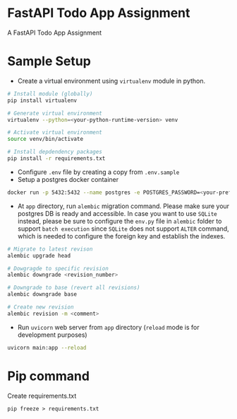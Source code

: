 # FastAPI Todo App Assignment
A FastAPI Todo App Assignment

# Sample Setup 
- Create a virtual environment using `virtualenv` module in python.
```bash
# Install module (globally)
pip install virtualenv

# Generate virtual environment
virtualenv --python=<your-python-runtime-version> venv

# Activate virtual environment
source venv/bin/activate

# Install depdendency packages
pip install -r requirements.txt
```
- Configure `.env` file by creating a copy from `.env.sample`
- Setup a postgres docker container
```bash
docker run -p 5432:5432 --name postgres -e POSTGRES_PASSWORD=<your-preferred-one> -d postgres:14
```
- At `app` directory, run `alembic` migration command. Please make sure your postgres DB is ready and accessible. In case you want to use `SQLite` instead, please be sure to configure the `env.py` file in `alembic` folder to support `batch execution` since `SQLite` does not support `ALTER` command, which is needed to configure the foreign key and establish the indexes.
```bash
# Migrate to latest revison
alembic upgrade head

# Dowgragde to specific revision
alembic downgrade <revision_number>

# Downgrade to base (revert all revisions)
alembic downgrade base

# Create new revision
alembic revision -m <comment>
```
- Run `uvicorn` web server from `app` directory (`reload` mode is for development purposes)
```bash
uvicorn main:app --reload
```

# Pip command

Create requirements.txt
```
pip freeze > requirements.txt
```